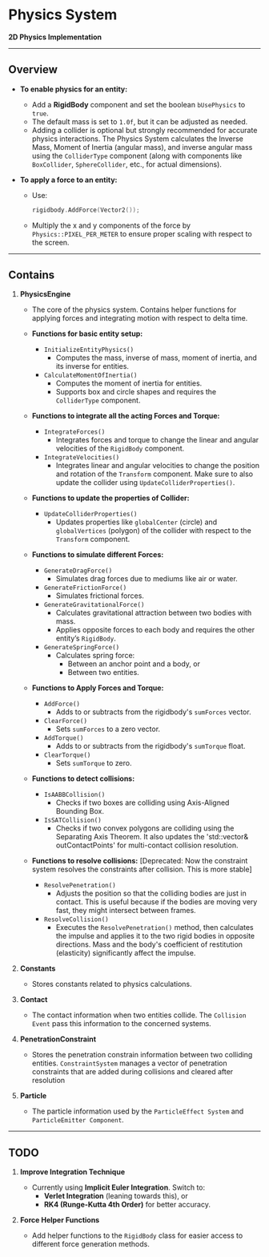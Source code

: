 # Physics System  

**2D Physics Implementation**  

---  

## Overview  

- **To enable physics for an entity:**  
  - Add a **RigidBody** component and set the boolean `bUsePhysics` to `true`.  
  - The default mass is set to `1.0f`, but it can be adjusted as needed.  
  - Adding a collider is optional but strongly recommended for accurate physics interactions. The Physics System calculates the Inverse Mass, Moment of Inertia (angular mass), and inverse angular mass using the `ColliderType` component (along with components like `BoxCollider`, `SphereCollider`, etc., for actual dimensions).  

- **To apply a force to an entity:**  
  - Use:  
    ```cpp  
    rigidbody.AddForce(Vector2());  
    ```  
  - Multiply the x and y components of the force by `Physics::PIXEL_PER_METER` to ensure proper scaling with respect to the screen.  

---  

## Contains  

1. **PhysicsEngine**  
   - The core of the physics system. Contains helper functions for applying forces and integrating motion with respect to delta time.  
   
   - **Functions for basic entity setup:**  
     - `InitializeEntityPhysics()`  
       - Computes the mass, inverse of mass, moment of inertia, and its inverse for entities.  
     - `CalculateMomentOfInertia()`  
       - Computes the moment of inertia for entities.  
       - Supports box and circle shapes and requires the `ColliderType` component.  
   
   - **Functions to integrate all the acting Forces and Torque:**  
     - `IntegrateForces()`  
       - Integrates forces and torque to change the linear and angular velocities of the `RigidBody` component.  
     - `IntegrateVelocities()`  
       - Integrates linear and angular velocities to change the position and rotation of the `Transform` component. Make sure to also update the collider using `UpdateColliderProperties()`.  
   
   - **Functions to update the properties of Collider:**  
     - `UpdateColliderProperties()`  
       - Updates properties like `globalCenter` (circle) and `globalVertices` (polygon) of the collider with respect to the `Transform` component.  

   - **Functions to simulate different Forces:**  
     - `GenerateDragForce()`  
       - Simulates drag forces due to mediums like air or water.  
     - `GenerateFrictionForce()`  
       - Simulates frictional forces.  
     - `GenerateGravitationalForce()`  
       - Calculates gravitational attraction between two bodies with mass.  
       - Applies opposite forces to each body and requires the other entity’s `RigidBody`.  
     - `GenerateSpringForce()`  
       - Calculates spring force:  
         - Between an anchor point and a body, or  
         - Between two entities.  

   - **Functions to Apply Forces and Torque:**  
     - `AddForce()`  
       - Adds to or subtracts from the rigidbody's `sumForces` vector.  
     - `ClearForce()`  
       - Sets `sumForces` to a zero vector.  
     - `AddTorque()`  
       - Adds to or subtracts from the rigidbody's `sumTorque` float.  
     - `ClearTorque()`  
       - Sets `sumTorque` to zero.  

   - **Functions to detect collisions:**  
     - `IsAABBCollision()`  
       - Checks if two boxes are colliding using Axis-Aligned Bounding Box.  
     - `IsSATCollision()`  
       - Checks if two convex polygons are colliding using the Separating Axis Theorem. It also updates the 'std::vector<Contact>& outContactPoints' for multi-contact collision resolution.   

   - **Functions to resolve collisions:** [Deprecated: Now the constraint system resolves the constraints after collision. This is more stable]  
     - `ResolvePenetration()`  
       - Adjusts the position so that the colliding bodies are just in contact. This is useful because if the bodies are moving very fast, they might intersect between frames.  
     - `ResolveCollision()`  
       - Executes the `ResolvePenetration()` method, then calculates the impulse and applies it to the two rigid bodies in opposite directions. Mass and the body's coefficient of restitution (elasticity) significantly affect the impulse.
  
2. **Constants**  
   - Stores constants related to physics calculations.  

3. **Contact**  
   - The contact information when two entities collide. The `Collision Event` pass this information to the concerned systems. 

4. **PenetrationConstraint**  
   - Stores the penetration constrain information between two colliding entities. `ConstraintSystem` manages a vector of penetration constraints that are added during collisions and cleared after resolution 

5. **Particle**  
   - The particle information used by the `ParticleEffect System` and `ParticleEmitter Component`.    

---  

## TODO  

1. **Improve Integration Technique**  
   - Currently using **Implicit Euler Integration**. Switch to:  
     - **Verlet Integration** (leaning towards this), or  
     - **RK4 (Runge-Kutta 4th Order)** for better accuracy.  

2. **Force Helper Functions**  
   - Add helper functions to the `RigidBody` class for easier access to different force generation methods.  
